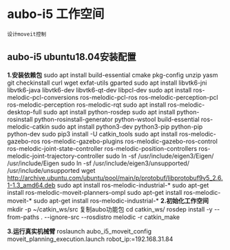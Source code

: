 # aubo-i5 工作空间
    设计moveit控制
##  aubo-i5 ubuntu18.04安装配置 

**1.安装依赖包**
sudo apt install build-essential cmake pkg-config unzip yasm git checkinstall curl wget exfat-utils gparted 
sudo apt install libvtk6-jni libvtk6-java libvtk6-dev libvtk6-qt-dev libpcl-dev 
sudo apt install ros-melodic-pcl-conversions ros-melodic-pcl-ros ros-melodic-perception-pcl ros-melodic-perception ros-melodic-rqt
sudo apt install ros-melodic-desktop-full 
sudo apt install python-rosdep
sudo apt install python-rosinstall python-rosinstall-generator python-wstool build-essential ros-melodic-catkin
sudo apt install python3-dev python3-pip python-pip python-dev
sudo pip3 install -U catkin_tools
sudo apt install ros-melodic-gazebo-ros ros-melodic-gazebo-plugins ros-melodic-gazebo-ros-control ros-melodic-joint-state-controller ros-melodic-position-controllers ros-melodic-joint-trajectory-controller
sudo ln -sf /usr/include/eigen3/Eigen/ /usr/include/Eigen
sudo ln -sf /usr/include/eigen3/unsupported/ /usr/include/unsupported
wget http://archive.ubuntu.com/ubuntu/pool/main/p/protobuf/libprotobuf9v5_2.6.1-1.3_amd64.deb
sudo apt install ros-melodic-industrial-*
sudo apt-get install ros-melodic-moveit-planners-ompl
sudo apt-get install ros-melodic-moveit-*
sudo apt-get install ros-melodic-industrial-*
**2.初始化工作空间**
mkdir -p ~/catkin_ws/src
复制aubo功能包
cd catkin_ws/ 
rosdep install -y --from-paths . --ignore-src --rosdistro melodic -r
catkin_make

**3.运行真实机械臂**
roslaunch aubo_i5_moveit_config moveit_planning_execution.launch robot_ip:=192.168.31.84